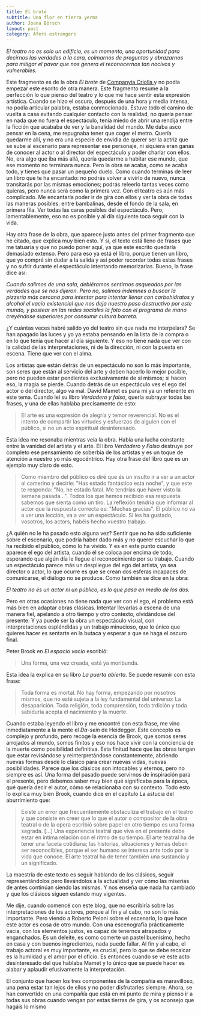 ```yaml
---
title: El brote
subtitle: Una flor en tierra yerma
author: Joana Börsch
layout: post
category: Afers estrangers
---
```


*El teatro no es solo un edificio, es un momento, una oportunidad para decirnos las verdades a la cara, colmarnos de preguntas y abrazarnos para mitigar el pavor que nos genera el reconocernos tan nocivos y vulnerables.*

Este fragmento es de la obra *El brote* de [Companyia Criolla ](https://www.ciacriolla.com/) y no podía empezar este escrito de otra manera. Este fragmento resume a la perfección lo que pienso del teatro y lo que me hace sentir esta expresión artística. Cuando se hizo el oscuro, después de una hora y media intensa, no podía articular palabra, estaba conmocionada. Estuve todo el camino de vuelta a casa evitando cualquier contacto con la realidad, no quería pensar en nada que no fuera el espectáculo, tenía miedo de abrir una rendija entre la ficción que acababa de ver y la banalidad del mundo. Me daba asco pensar en la cena, me repugnaba tener que coger el metro. Quería quedarme allí, y no era una especie de envidia de querer ser la actriz que se sube al escenario para representar ese personaje, ni siquiera eran ganas de conocer al actor o al director del espectáculo y poder charlar con ellos. No, era algo que iba más allá, quería quedarme a habitar ese mundo, que ese momento no terminara nunca.
Pero la obra se acaba, como se acaba todo, y tienes que pasar un pequeño duelo. Como cuando terminas de leer un libro que te ha encantado: no podrás volver a vivirlo de nuevo, nunca transitarás por las mismas emociones; podrás releerlo tantas veces como quieras, pero nunca será como la primera vez. Con el teatro es aún más complicado. Me encantaría poder ir de gira con ellos y ver la obra de todas las maneras posibles: entre bambalinas, desde el fondo de la sala, en primera fila. Ver todas las caras posibles del espectáculo. Pero, lamentablemente, eso no es posible y al día siguiente toca seguir con la vida.

Hay otra frase de la obra, que aparece justo antes del primer fragmento que he citado, que explica muy bien esto. Y sí, el texto está lleno de frases que me tatuaría y que no puedo poner aquí, ya que este escrito quedaría demasiado extenso. Pero para eso ya está el libro, porque tienen un libro, que yo compré sin dudar a la salida y así poder recordar todas estas frases y no sufrir durante el espectáculo intentando memorizarlas.
Bueno, la frase dice así:

*Cuando salimos de una sala, debiéramos sentirnos asqueados por las verdades que se nos dijeron. Pero no, salimos indemnes a buscar la pizzería más cercana para intentar para intentar llenar con carbohidratos y alcohol el vacío existencial que nos deja nuestro paso destructivo por este mundo, y postear en las redes sociales la foto con el programa de mano creyéndose superiores por consumir cultura barreta.*

¿Y cuántas veces habré salido yo del teatro sin que nada me interpelara? Se han apagado las luces y yo ya estaba pensando en la lista de la compra o en lo que tenía que hacer al día siguiente. Y eso no tiene nada que ver con la calidad de las interpretaciones, ni de la dirección, ni con la puesta en escena. Tiene que ver con el alma.

Los artistas que están detrás de un espectáculo no son lo más importante, son seres que están al servicio del arte y deben hacerlo lo mejor posible, pero no pueden estar pendientes exclusivamente de sí mismos; si hacen eso, la magia se pierde. Cuando detrás de un espectáculo ves el ego del actor o del director, algo va mal.
David Mamet es para mí ya un referente en este tema. Cuando leí su libro *Verdadero y falso*, quería subrayar todas las frases, y una de ellas hablaba precisamente de esto:

> El arte es una expresión de alegría y temor reverencial. No es el intento de compartir las virtudes y esfuerzos de alguien con el público, si no un acto espiritual desinteresado.

Esta idea me resonaba mientras veía la obra. Había una lucha constante entre la vanidad del artista y el arte. El libro *Verdadero y Falso* destruye por completo ese pensamiento de soberbia de los artistas y es un toque de atención a nuestro yo más egocéntrico. Hay otra frase del libro que es un ejemplo muy claro de esto.

> Como miembro del público os diré que és un insulto ir a ver a un actor al camerino y decirle: "Has estado fantástico esta noche", y que este te responda: "No, he estado fatal. Me tendrías que haver visto la semana pasada...". Todos los que hemos recibido esa respuesta sabemos que sienta como un tiro. La reflexión tendría que informar al actor que la respuesta correcta es: "Muchas gracias". El público no va a ver una lección, va a ver un espectáculo. Si les ha gustado, vosotros, los actors, habéis hecho vuestro trabajo.

¿A quién no le ha pasado esto alguna vez? Sentir que no ha sido suficiente sobre el escenario, que podría haber dado más y no querer escuchar lo que ha recibido el público, cómo lo ha vivido. Y es en este punto cuando aparece el ego del artista, cuando él se coloca por encima de todo, esperando que algún día le llegue el reconocimiento por su trabajo. Cuando un espectáculo parece más un despliegue del ego del artista, ya sea director o actor, lo que ocurre es que se crean dos esferas incapaces de comunicarse, el diálogo no se produce. Como también se dice en la obra:

*El teatro no és un actor ni un público, es lo que pasa en medio de los dos.*

Pero en otras ocasiones no tiene nada que ver con el ego, el problema está más bien en adaptar obras clásicas. Intentar llevarlas a escena de una manera fiel, apelando a otro tiempo y otro contexto, olvidándose del presente. Y ya puede ser la obra un espectáculo visual, con interpretaciones espléndidas y un trabajo minucioso, que lo único que quieres hacer es sentarte en la butaca y esperar a que se haga el oscuro final.

Peter Brook en *El espacio vacío* escribió: 

>Una forma, una vez creada, está ya moribunda. 

Esta idea la explica en su libro *La puerta abierta*. Se puede resumir con esta frase:

> Toda forma es mortal. No hay forma, empezando por nosotros mismos, que no esté sujeta a la ley fundamental del universo: La desaparición. Toda religión, toda comprensión, toda trdición y toda sabiduría acepta el nacimiento y la muerte.

Cuando estaba leyendo el libro y me encontré con esta frase, me vino inmediatamente a la mente el *Da-sein* de Heidegger. Este concepto es complejo y profundo, pero recoge la esencia de Brook, que somos seres arrojados al mundo, somos finitos y eso nos hace vivir con la conciencia de la muerte como posibilidad definitiva. Esta finitud hace que las obras tengan que estar revisándose y reinterpretándose constantemente, abriendo nuevas formas desde lo clásico para crear nuevas vidas, nuevas posibilidades. Parece que los clásicos son intocables y eternos, pero no siempre es así. Una forma del pasado puede servirnos de inspiración para el presente, pero debemos saber muy bien qué significaba para la época, qué quería decir el autor, cómo se relacionaba con su contexto. Todo esto lo explica muy bien Brook, cuando dice en el capítulo La astucia del aburrimiento que:

>Existe un error que frecuentemente obstaculiza el trabajo en el teatro y que consiste en creer que lo que el autor o compositor de la obra teatral o de la opera escribió sobre papel en otro tiempo es una forma sagrada.
[...]
>Una experiencia teatral que viva en el presente debe estar en íntima relación con el ritmo de su tiempo. El arte teatral ha de tener una faceta cotidiana; las historias, situaciones y temas deben ser reconocibles, porque el ser humano se interesa ante todo por la vida que conoce. El arte teatral ha de tener también una sustancia y un significado.

La maestría de este texto es seguir hablando de los clásicos, seguir representándolos pero llevándolos a la actualidad y ver cómo las miserias de antes continúan siendo las mismas. Y nos enseña que nada ha cambiado y que los clásicos siguen estando muy vigentes.

Me dije, cuando comencé con este blog, que no escribiría sobre las interpretaciones de los actores, porque al fin y al cabo, no son lo más importante. Pero viendo a Roberto Peloni sobre el escenario, lo que hace este actor es cosa de otro mundo. Con una escenografía prácticamente vacía, con los elementos justos, es capaz de tenernos atrapados y enganchados. Es un deleite, es como comerte un pastel buenísimo, hecho en casa y con buenos ingredientes, nada puede fallar. Al fin y al cabo, el trabajo actoral es muy importante, es crucial, pero lo que se debe recalcar es la humildad y el amor por el oficio. Es entonces cuando se ve este acto desinteresado del que hablaba Mamet y lo único que se puede hacer es alabar y aplaudir efusivamente la interpretación.

El conjunto que hacen los tres componentes de la compañía es maravilloso, una pena estar tan lejos de ellos y no poder disfrutarles siempre. Ahora, se han convertido en una compañía que está en mi punto de mira y pienso ir a todas sus obras cuando vengan por estas tierras de gira, y os aconsejo que hagáis lo mismo
